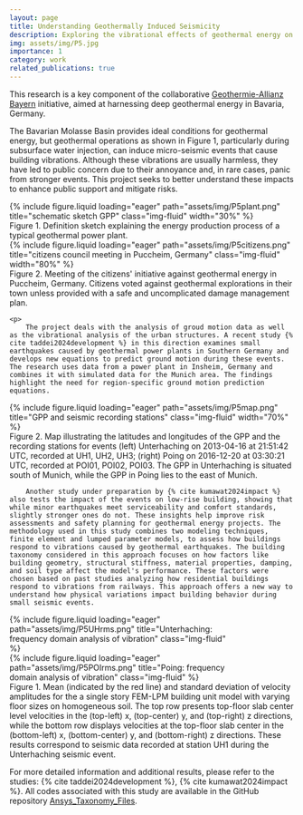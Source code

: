 ```yaml
---
layout: page
title: Understanding Geothermally Induced Seismicity
description: Exploring the vibrational effects of geothermal energy on urban structures
img: assets/img/P5.jpg
importance: 1
category: work
related_publications: true
---
```

<div class="project-introduction">
    <p>
        This research is a key component of the collaborative <a href="https://geothermie-allianz.de/en/home/" target="_blank">Geothermie-Allianz Bayern</a> initiative, aimed at harnessing deep geothermal energy in Bavaria, Germany.
    <p>
        The Bavarian Molasse Basin provides ideal conditions for geothermal energy, but geothermal operations as shown in Figure 1, particularly during subsurface water injection, can induce micro-seismic events that cause building vibrations. Although these vibrations are usually harmless, they have led to public concern due to their annoyance and, in rare cases, panic from stronger events. This project seeks to better understand these impacts to enhance public support and mitigate risks.
    </p>

<div class="row">
    <div class="col-sm mt-3 mt-md-0 text-center">
        {% include figure.liquid loading="eager" path="assets/img/P5plant.png" title="schematic sketch GPP" class="img-fluid" width="30%" %}
    </div>
</div>
<div class="caption text-center">
    Figure 1. Definition sketch explaining the energy production process of a typical geothermal power plant.
</div>

<div class="row">
    <div class="col-sm mt-3 mt-md-0 text-center">
        {% include figure.liquid loading="eager" path="assets/img/P5citizens.png" title="citizens council meeting in Puccheim, Germany" class="img-fluid" width="80%" %}
    </div>
</div>
<div class="caption text-center">
    Figure 2. Meeting of the citizens' initiative against geothermal energy in Puccheim, Germany. Citizens voted against geothermal explorations in their town unless provided with a safe and uncomplicated damage management plan.
</div>

    <p> 
        The project deals with the analysis of groud motion data as well as the vibrational analysis of the urban structures. A recent study {% cite taddei2024development %} in this direction examines small earthquakes caused by geothermal power plants in Southern Germany and develops new equations to predict ground motion during these events. The research uses data from a power plant in Insheim, Germany and combines it with simulated data for the Munich area. The findings highlight the need for region-specific ground motion prediction equations. 

<div class="row">
    <div class="col-sm mt-3 mt-md-0 text-center">
        {% include figure.liquid loading="eager" path="assets/img/P5map.png" title="GPP and seismic recording stations" class="img-fluid" width="70%" %}
    </div>
</div>
<div class="caption text-center">
    Figure 2. Map illustrating the latitudes and longitudes of the GPP and the recording stations for events (left) Unterhaching on 2013-04-16 at 21:51:42 UTC, recorded at UH1, UH2, UH3; (right) Poing on 2016-12-20 at 03:30:21 UTC, recorded at POI01, POI02, POI03. The GPP in Unterhaching is situated south of Munich, while the GPP in Poing lies to the east of Munich.
</div>        
       
        Another study under preparation by {% cite kumawat2024impact %} also tests the impact of the events on low-rise building, showing that while minor earthquakes meet serviceability and comfort standards, slightly stronger ones do not. These insights help improve risk assessments and safety planning for geothermal energy projects. The methodology used in this study combines two modeling techniques, finite element and lumped parameter models, to assess how buildings respond to vibrations caused by geothermal earthquakes. The building taxonomy considered in this approach focuses on how factors like building geometry, structural stiffness, material properties, damping, and soil type affect the model's performance. These factors were chosen based on past studies analyzing how residential buildings respond to vibrations from railways. This approach offers a new way to understand how physical variations impact building behavior during small seismic events.

<div class="d-flex flex-column align-items-center">
    <div class="w-100 text-center mt-3 mt-md-0" style="max-width: 80%;">
        {% include figure.liquid loading="eager" path="assets/img/P5UHrms.png" title="Unterhaching: frequency domain analysis of vibration" class="img-fluid" %}
    </div>
    <div class="w-100 text-center mt-3 mt-md-0" style="max-width: 80%;">
        {% include figure.liquid loading="eager" path="assets/img/P5POIrms.png" title="Poing: frequency domain analysis of vibration" class="img-fluid" %}
    </div>
</div>
<div class="caption text-center mt-2">
    Figure 1. Mean (indicated by the red line) and standard deviation of velocity amplitudes for the a single story FEM-LPM building unit model with varying floor sizes on homogeneous soil. The top row presents top-floor slab center level velocities in the (top-left) x, (top-center) y, and (top-right) z directions, while the bottom row displays velocities at the top-floor slab center in the (bottom-left) x, (bottom-center) y, and (bottom-right) z directions. These results correspond to seismic data recorded at station UH1 during the Unterhaching seismic event.
</div>

<p>
    For more detailed information and additional results, please refer to the studies: {% cite taddei2024development %}, {% cite kumawat2024impact %}. All codes associated with this study are available in the GitHub repository <a href="https://github.com/Aditi-Kumawat/Ansys_Taxonomy_Files" target="_blank">Ansys_Taxonomy_Files</a>.  
</p>


